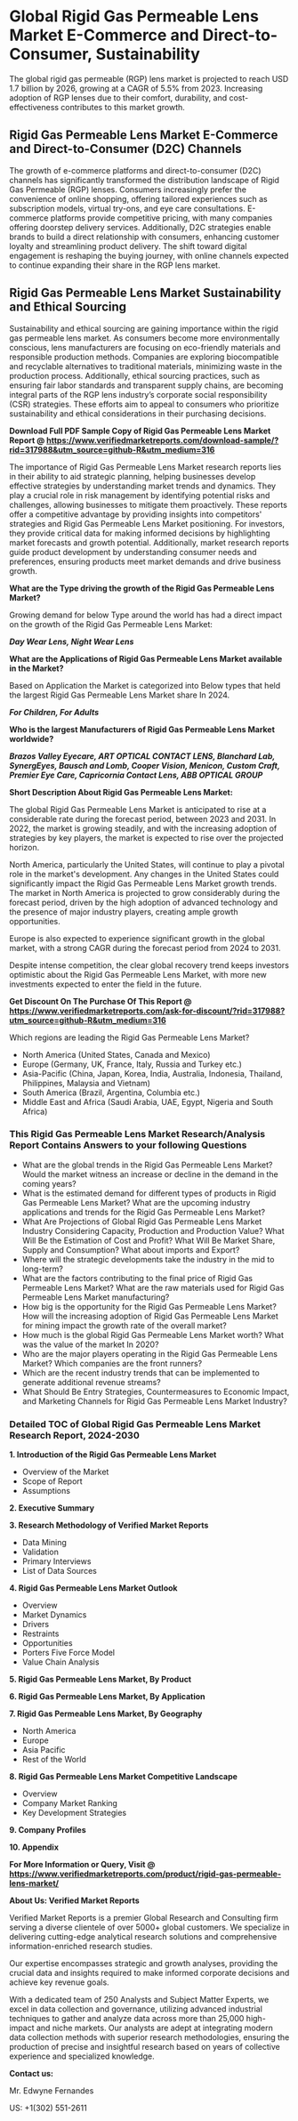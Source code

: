 <h1>Global Rigid Gas Permeable Lens Market E-Commerce and Direct-to-Consumer, Sustainability</h1><p class=""><p>The global rigid gas permeable (RGP) lens market is projected to reach USD 1.7 billion by 2026, growing at a CAGR of 5.5% from 2023. Increasing adoption of RGP lenses due to their comfort, durability, and cost-effectiveness contributes to this market growth.</p><h2>Rigid Gas Permeable Lens Market E-Commerce and Direct-to-Consumer (D2C) Channels</h2><p>The growth of e-commerce platforms and direct-to-consumer (D2C) channels has significantly transformed the distribution landscape of Rigid Gas Permeable (RGP) lenses. Consumers increasingly prefer the convenience of online shopping, offering tailored experiences such as subscription models, virtual try-ons, and eye care consultations. E-commerce platforms provide competitive pricing, with many companies offering doorstep delivery services. Additionally, D2C strategies enable brands to build a direct relationship with consumers, enhancing customer loyalty and streamlining product delivery. The shift toward digital engagement is reshaping the buying journey, with online channels expected to continue expanding their share in the RGP lens market.</p><h2>Rigid Gas Permeable Lens Market Sustainability and Ethical Sourcing</h2><p>Sustainability and ethical sourcing are gaining importance within the rigid gas permeable lens market. As consumers become more environmentally conscious, lens manufacturers are focusing on eco-friendly materials and responsible production methods. Companies are exploring biocompatible and recyclable alternatives to traditional materials, minimizing waste in the production process. Additionally, ethical sourcing practices, such as ensuring fair labor standards and transparent supply chains, are becoming integral parts of the RGP lens industry’s corporate social responsibility (CSR) strategies. These efforts aim to appeal to consumers who prioritize sustainability and ethical considerations in their purchasing decisions.</p></p><p class=""><strong>Download Full PDF Sample Copy of Rigid Gas Permeable Lens Market Report @ <a href="https://www.verifiedmarketreports.com/download-sample/?rid=317988&utm_source=github-R&utm_medium=316" target="_blank">https://www.verifiedmarketreports.com/download-sample/?rid=317988&utm_source=github-R&utm_medium=316</a></strong></p><p>The importance of&nbsp;Rigid Gas Permeable Lens Market research reports lies in their ability to aid strategic planning, helping businesses develop effective strategies by understanding market trends and dynamics. They play a crucial role in risk management by identifying potential risks and challenges, allowing businesses to mitigate them proactively. These reports offer a competitive advantage by providing insights into competitors' strategies and Rigid Gas Permeable Lens Market positioning. For investors, they provide critical data for making informed decisions by highlighting market forecasts and growth potential. Additionally, market research reports guide product development by understanding consumer needs and preferences, ensuring products meet market demands and drive business growth.</p><p><strong>What are the&nbsp;Type driving the growth of the Rigid Gas Permeable Lens Market?</strong></p><p id="" class="">Growing demand for below Type around the world has had a direct impact on the growth of the Rigid Gas Permeable Lens Market:</p><p class=""><em><strong>Day Wear Lens, Night Wear Lens</strong></em></p><p class=""><strong>What are the&nbsp;Applications&nbsp;of Rigid Gas Permeable Lens Market available in the Market?</strong></p><p id="" class="">Based on Application the Market is categorized into Below types that held the largest Rigid Gas Permeable Lens Market share In 2024.</p><p class=""><em><strong>For Children, For Adults</strong></em></p><p class=""><strong>Who is the largest Manufacturers of Rigid Gas Permeable Lens Market worldwide?</strong></p><p><em><strong>Brazos Valley Eyecare, ART OPTICAL CONTACT LENS, Blanchard Lab, SynergEyes, Bausch and Lomb, Cooper Vision, Menicon, Custom Craft, Premier Eye Care, Capricornia Contact Lens, ABB OPTICAL GROUP</strong></em></p><p id="" class=""><strong>Short Description About Rigid Gas Permeable Lens Market:</strong></p><p>The global Rigid Gas Permeable Lens Market is anticipated to rise at a considerable rate during the forecast period, between 2023 and 2031. In 2022, the market is growing steadily, and with the increasing adoption of strategies by key players, the market is expected to rise over the projected horizon.</p><p>North America, particularly the United States, will continue to play a pivotal role in the market's development. Any changes in the United States could significantly impact the Rigid Gas Permeable Lens Market growth trends. The market in North America is projected to grow considerably during the forecast period, driven by the high adoption of advanced technology and the presence of major industry players, creating ample growth opportunities.</p><p>Europe is also expected to experience significant growth in the global market, with a strong CAGR during the forecast period from 2024 to 2031.</p><p>Despite intense competition, the clear global recovery trend keeps investors optimistic about the Rigid Gas Permeable Lens Market, with more new investments expected to enter the field in the future.</p><p id="" class=""><strong>Get Discount On The Purchase Of This Report @ <a href="https://www.verifiedmarketreports.com/ask-for-discount/?rid=317988?utm_source=github-R&utm_medium=316" target="_blank">https://www.verifiedmarketreports.com/ask-for-discount/?rid=317988?utm_source=github-R&utm_medium=316</a></strong></p><p class="">Which regions are leading the Rigid Gas Permeable Lens Market?</p><ul><li>North America (United States, Canada and Mexico)</li><li>Europe (Germany, UK, France, Italy, Russia and Turkey etc.)</li><li>Asia-Pacific (China, Japan, Korea, India, Australia, Indonesia, Thailand, Philippines, Malaysia and Vietnam)</li><li>South America (Brazil, Argentina, Columbia etc.)</li><li>Middle East and Africa (Saudi Arabia, UAE, Egypt, Nigeria and South Africa)</li></ul><h3 id="" class="">This Rigid Gas Permeable Lens Market Research/Analysis Report Contains Answers to your following Questions</h3><ul><li>What are the global trends in the Rigid Gas Permeable Lens Market? Would the market witness an increase or decline in the demand in the coming years?</li><li>What is the estimated demand for different types of products in Rigid Gas Permeable Lens Market? What are the upcoming industry applications and trends for the Rigid Gas Permeable Lens Market?</li><li>What Are Projections of Global Rigid Gas Permeable Lens Market Industry Considering Capacity, Production and Production Value? What Will Be the Estimation of Cost and Profit? What Will Be Market Share, Supply and Consumption? What about imports and Export?</li><li>Where will the strategic developments take the industry in the mid to long-term?</li><li>What are the factors contributing to the final price of Rigid Gas Permeable Lens Market? What are the raw materials used for Rigid Gas Permeable Lens Market manufacturing?</li><li>How big is the opportunity for the Rigid Gas Permeable Lens Market? How will the increasing adoption of Rigid Gas Permeable Lens Market for mining impact the growth rate of the overall market?</li><li>How much is the global Rigid Gas Permeable Lens Market worth? What was the value of the market In 2020?</li><li>Who are the major players operating in the Rigid Gas Permeable Lens Market? Which companies are the front runners?</li><li>Which are the recent industry trends that can be implemented to generate additional revenue streams?</li><li>What Should Be Entry Strategies, Countermeasures to Economic Impact, and Marketing Channels for Rigid Gas Permeable Lens Market Industry?</li></ul><h3 id="" class="">Detailed TOC of Global Rigid Gas Permeable Lens Market Research Report, 2024-2030</h3><p id="" class=""><strong>1. Introduction of the Rigid Gas Permeable Lens Market</strong></p><ul><li>Overview of the Market</li><li>Scope of Report</li><li>Assumptions</li></ul><p id="" class=""><strong>2. Executive Summary</strong></p><p id="" class=""><strong>3. Research Methodology of Verified Market Reports</strong></p><ul><li>Data Mining</li><li>Validation</li><li>Primary Interviews</li><li>List of Data Sources</li></ul><p id="" class=""><strong>4. Rigid Gas Permeable Lens Market Outlook</strong></p><ul><li>Overview</li><li>Market Dynamics</li><li>Drivers</li><li>Restraints</li><li>Opportunities</li><li>Porters Five Force Model</li><li>Value Chain Analysis</li></ul><p id="" class=""><strong>5. Rigid Gas Permeable Lens Market, By Product</strong></p><p id="" class=""><strong>6. Rigid Gas Permeable Lens Market, By Application</strong></p><p id="" class=""><strong>7. Rigid Gas Permeable Lens Market, By Geography</strong></p><ul><li>North America</li><li>Europe</li><li>Asia Pacific</li><li>Rest of the World</li></ul><p id="" class=""><strong>8. Rigid Gas Permeable Lens Market Competitive Landscape</strong></p><ul><li>Overview</li><li>Company Market Ranking</li><li>Key Development Strategies</li></ul><p id="" class=""><strong>9. Company Profiles</strong></p><p id="" class=""><strong>10. Appendix</strong></p><p id="" class=""><strong>For More Information or Query, Visit @ <a href="https://www.verifiedmarketreports.com/product/rigid-gas-permeable-lens-market/" target="_blank">https://www.verifiedmarketreports.com/product/rigid-gas-permeable-lens-market/</a></strong></p><p id="" class=""><strong>About Us: Verified Market Reports</strong></p><p id="" class="">Verified Market Reports is a premier Global Research and Consulting firm serving a diverse clientele of over 5000+ global customers. We specialize in delivering cutting-edge analytical research solutions and comprehensive information-enriched research studies.</p><p id="" class="">Our expertise encompasses strategic and growth analyses, providing the crucial data and insights required to make informed corporate decisions and achieve key revenue goals.</p><p id="" class="">With a dedicated team of 250 Analysts and Subject Matter Experts, we excel in data collection and governance, utilizing advanced industrial techniques to gather and analyze data across more than 25,000 high-impact and niche markets. Our analysts are adept at integrating modern data collection methods with superior research methodologies, ensuring the production of precise and insightful research based on years of collective experience and specialized knowledge.</p><p id="" class=""><strong>Contact us:</strong></p><p id="" class="">Mr. Edwyne Fernandes</p><p id="" class="">US: +1(302) 551-2611</p>